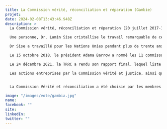```yaml
---
title: La Commission vérité, réconciliation et réparation (Gambie)
projet: 
date: 2024-02-08T13:43:46.948Z
description: >
  La Commission vérité, réconciliation et réparation (20 juillet 2017-15 octobre 2018) mise en place en décembre 2017 avait pour objectif principal d’établir un bilan historique impartial des violations des droits humains commises entre juillet 1994 et janvier 2017 sous la présidence de Yahya Jammeh. Elle était également chargée de retracer le sort des victimes disparues et d'accorder des réparations aux victimes lorsque nécessaires, et prévenir la répétition des violations en formulant des recommandations pour créer des mécanismes de prévention adaptés, incluant des réformes institutionnelles et légales. 

  Une personne, Dr. Lamin Sise cristallise le travail remarquable de cette commission dont il deviendra le président, en 2021. Il est né et a grandi en Gambie. De 2008 à 2011, Dr Sise a été assistant exécutif, conseiller principal et confident proche de feu le Secrétaire général Kofi Annan (diplomate ghanéen, ancien secrétaire général des Nations unies);

  Dr Sise a travaillé pour les Nations Unies pendant plus de trente ans. Au cours des vingt-cinq dernières années, 

  Le 15 octobre 2018, le président Adama Barrow a nommé les 11 commissaires de la Commission Vérité, Réconciliation et Réparation (TRRC), qui ont prêté serment. La Commission a commencé ses audiences le 7 janvier 2019 et a soumis son rapport provisoire au gouvernement le 29 avril 2020.

  Le 24 décembre 2021, la TRRC a rendu son rapport final, lequel liste les noms de nombreuses personnes soupçonnées d'avoir perpétré des atrocités sous l'ère Jammeh. Par la suite, en 2022, un Livre blanc de la société civile sur le rapport et les recommandations de la TRRC a été également produit par le Groupe de travail des OSC sur la justice transitionnelle.

  Les actions entreprises par la Commission vérité et justice, ainsi que le début des réparations pour les crimes commis sous Jammeh, méritent une attention particulière. Le régime post-Yaya Jammeh a également mis en œuvre des initiatives positives, notamment l'exigence du respect des procédures d'équité avant le licenciement d'une personne de la fonction publique sur recommandation de la Commission Vérité et Réconciliation. La ratification des traités, la régularité de la soumission des rapports périodiques, et l'acceptation et la mise en œuvre de nombreuses recommandations soulignent les efforts en faveur des réformes de gouvernance et de l'état de droit.


  La Commission Vérité et réconciliation a été choisie par les membres du jury pour l’application du chapitre des Réformes de gouvernance et Etat de droit dont l’article 11 établit que : “Les Etats parties s’engagent à élaborer les cadres législatif et politique nécessaires à l’instauration et au renforcement de la culture, de la démocratie et de la paix”. Tandis que l’article 4-1 stipule que : “Les Etats parties prennent l’engagement de promouvoir la démocratie, le principe de l’Etat de droit et les droits de l’Homme”. 

image: "/images/vote/gambia.jpg"
name: 
facebook: ""
site: 
linkedIn: 
twitter: ""
---
```

